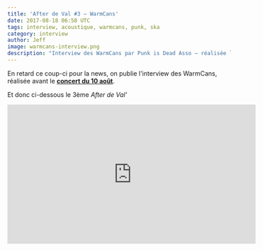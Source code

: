 ```yaml
---
title: 'After de Val #3 — WarmCans'
date: 2017-08-18 06:58 UTC
tags: interview, acoustique, warmcans, punk, ska
category: interview
author: Jeff
image: warmcans-interview.png
description: "Interview des WarmCans par Punk is Dead Asso — réalisée le 06 Août 2017"
---
```


En retard ce coup-ci pour la news, on publie l'interview des WarmCans, réalisée avant le [**concert du 10 août**](/2017/07/25/i-m-o-d-i-u-m-altitude-warmcans-et-park-in-son-10-aout).

Et donc ci-dessous le 3ème *After de Val'*

<iframe width="560" height="315" src="https://www.youtube-nocookie.com/embed/0Mtkx0iM82Y?rel=0&amp;controls=0" frameborder="0" allowfullscreen></iframe>
